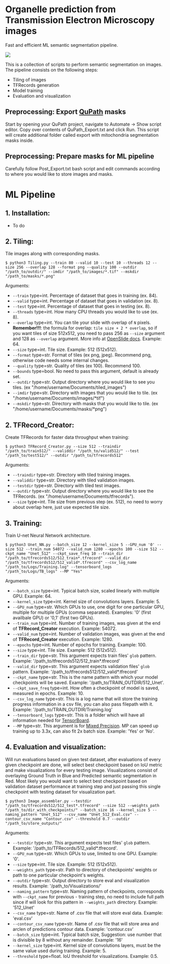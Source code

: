 # Organelle prediction from Transmission Electron Microscopy images
Fast and efficient ML semantic segmentation pipeline.

![](Result.jpeg)

This is a collection of scripts to perform semantic segmentation on images. The pipeline consists on the following steps:

- Tiling of images
- TFRecords generation
- Model training
- Evaluation and visualization

## Preprocessing: Export [QuPath](https://qupath.github.io/) masks
Start by opening your QuPath project, navigate to Automate -> Show script editor. Copy over contents of QuPath_Export.txt and click Run. This script will create additional folder called export with mitochondria segmentation masks inside. 

## Preprocessing: Prepare masks for ML pipeline
Carefully follow Post_Export.txt bash script and edit commands according to where you would like to store images and masks.

# ML Pipeline
## 1. Installation:
- To do

## 2. Tiling:

Tile images along with corresponding masks.

```
$ python3 Tiling.py --train 80 --valid 10 --test 10 --threads 12 --size 256 --overlap 128 --format png --quality 100 --outdir "/path_to/outdir/" --imdir "/path_to/images/*.tif" --mskdir "/path_to/masks/*.png"
```

Arguments:
  - `--train` type=int. Percentage of dataset that goes in training (ex. 84).
  - `--valid` type=int. Percentage of dataset that goes in validation (ex. 8).
  - `--test` type=int. Percentage of dataset that goes in testing (ex. 8).
  - `--threads` type=int. How many CPU threads you would like to use (ex. 8).
  - `--overlap` type=int. You can tile your slide with overlap of `N` pixels. **Remember!!!**: the formula for overlap: `tile size + 2 * overlap`, so if you want tiles of size 512x512, you need to pass 256 as `--size` argument and 128 as `--overlap` argument. More info at [OpenSlide docs](https://openslide.org/api/python/). Example: 64.  
  - `--size` type=int. Tile size. Example: 512 (512x512).  
  - `--format` type=str. Format of tiles (ex png, jpeg). Recommend png, otherwise code needs some internal changes.
  - `--quality` type=str. Quality of tiles (ex 100). Recommend 100.
  - `--bounds` type=bool. No need to pass this argument, default is already set.
  - `--outdir` type=str. Output directory where you would like to see you tiles. (ex "/home/username/Documents/tiled_images")
  - `--imdir` type=str. Directory with images that you would like to tile. (ex "/home/username/Documents/images/*tif")
  - `--mskdir` type=str. Directory with masks that you would like to tile. (ex "/home/username/Documents/masks/*png")

## 2. TFRecord_Creator:

Create TFRecords for faster data throughput when training:
```
$ python3 TFRecord_Creator.py --size 512 --traindir "/path_to/train512/" --validdir "/path_to/valid512/" --test "/path_to/test512/" --outdir "/path_to/tfrecords512"
```

Arguments:
  - `--traindir` type=str. Directory with tiled training images.
  - `--validdir` type=str. Directory with tiled validation images.
  - `--testdir` type=str. Directory with tiled test images.
  - `--outdir` type=str. Output directory where you would like to see the TFRecords. (ex "/home/username/Documents/tfrecords").
  - `--size` type=int. Tile size from previous step (ex. 512), no need to worry about overlap here, just use expected tile size.
 
## 3. Training:

Train U-net Neural Network architecture.
```
$ python3 Unet_NN.py --batch_size 12 --kernel_size 5 --GPU_num '0' --size 512 --train_num 54072 --valid_num 1280 --epochs 100 --size 512 --ckpt_name "Unet_512" --ckpt_save_freq 10 --train_dir "/path_to/tfrecords512/512_train*.tfrecord" --valid_dir "/path_to/tfrecords512/512_valid*.tfrecord" --csv_log_name "/path_to/Logs/Training.log" --tensorboard_logs "/path_to/Logs/TB_logs" --MP "Yes"
```

Arguments:
  - `--batch_size` type=int. Typical batch size, scaled linearly with multiple GPU. Example: 64.
  - `--kernel_size` type=int. Kernel size of convolutions layers. Example: 5.
  - `--GPU_num` type=str. Which GPUs to use, one digit for one particular GPU, multiple for multiple GPUs (comma separated). Examples: '0' (first availbale GPU) or '0,1' (first two GPUs).
  - `--train_num` type=int. Number of training images, was given at the end of **TFRecord_Creator** execution. Example: 54072.
  - `--valid_num` type=int. Number of validation images, was given at the end of **TFRecord_Creator** execution. Example: 1280.
  - `--epochs` type=int. Number of epochs for training. Example: 100.
  - `--size` type=int. Tile size. Example: 512 (512x512).  
  - `--train_dir` type=str. This argument expects train files' `glob` pattern. Example: '/path_to/tfrecords512/512_train*.tfrecord'
  - `--valid_dir` type=str. This argument expects validation files' `glob` pattern. Example: '/path_to/tfrecords512/512_valid*.tfrecord'
  - `--ckpt_name` type=str. This is the name pattern with which your model checkpoints will be saved. Example: '/path_to/TRAIN_OUTDIR/512_Unet'.
  - `--ckpt_save_freq` type=int. How often a checkpoint of model is saved, measured in epochs. Example: 10.
  - `--csv_log_name` type=str. This is a log name that will store the training progress information in a csv file, you can also pass filepath with it. Example: '/path_to/TRAIN_OUTDIR/Training.log'
  - `--tensorboard_logs` type=str. This is a folder which will have all information needed for [TensorBoard](https://www.tensorflow.org/tensorboard/get_started). 
  - `--MP` type=str. This argument is for [Mixed Precision](https://docs.nvidia.com/deeplearning/performance/mixed-precision-training/index.html). MP can speed up training up to 3.3x, can also fit 2x batch size. Example: 'Yes' or 'No'.
  
## 4. Evaluation and visualization:

Will run evaluations based on given test dataset, after evaluations of every given checkpoint are done, will select best checkpoint based on IoU metric and make visualizations for every testing image. Visualizations consist of overlaying Ground Truth in Blue and Predicted semantic segmentation in Red. Most likely you would want to select best checkpoint based on validation dataset performance at training step and just passing this single checkpoint with testing dataset for visualization part. 
```
$ python3 Image_assembler.py --testdir "/path_to/tfrecords512/512_test*.tfrecord" --size 512 --weights_path "/path_to/dir_with_checkpoints/" --batch_size 16 --kernel_size 5 --naming_pattern "Unet_512" --csv_name "Unet_512_Eval.csv" --contour_csv_name "Contour.csv" --threshold 0.7 --outdir "/path_to/store_outputs/"
```

Arguments:
  - `--testdir` type=str. This argument expects test files' `glob` pattern. Example: '/path_to/TFRecords/512_valid*.tfrecord'.
  - `--GPU_num` type=str. Which GPUs to use, limited to one GPU. Example: '0'.
  - `--size` type=int. Tile size. Example: 512 (512x512).
  - `--weights_path` type=str. Path to directory of checkpoints' weights or path to one particular checkpoint's weights.
  - `--outdir` type=str. Output directory to store eval and visualization results. Example: '/path_to/Visualizations/'
  - `--naming_pattern` type=str. Naming pattern of checkpoints, corresponds with `--ckpt_name` for previous - training step, no need to include full path since if will look for this pattern in `--weights_path` directory. Example: '512_Unet'
  - `--csv_name` type=str. Name of .csv file that will store eval data. Example: 'eval.csv'
  - `--contour_csv_name` type=str. Name of .csv file that will store area and arclen of predictions contour data. Example: 'contour.csv'
  - `--batch_size` type=int. Typical batch size, Suggestion: use number that is divisible by 8 without any remainder. Example: '16'
  - `--kernel_size` type=int. Kernel size of convolutions layers, must be the same value used during training. Example: 5.
  - `--threshold` type=float. IoU threshold for visualizations. Example: 0.5.
  
